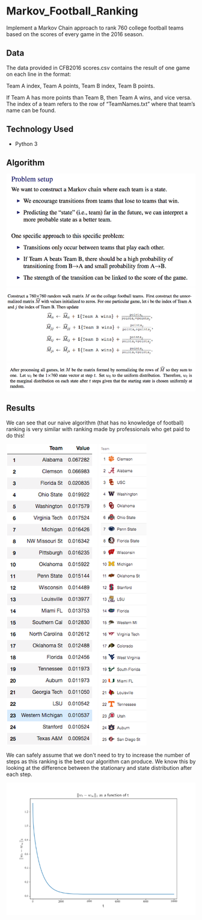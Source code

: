 # Markov_Football_Ranking
Implement a Markov Chain approach to rank 760 college football teams based on the scores of every game in the 2016 season.

## Data

The data provided in CFB2016 scores.csv contains the result of one game on each line in the format:

Team A index, Team A points, Team B index, Team B points.

If Team A has more points than Team B, then Team A wins, and vice versa. The index of a team refers to the row of “TeamNames.txt” where that team’s name can be found.

## Technology Used
- Python 3

## Algorithm

![](./images/algo1.png)
![](./images/algo2.png)
![](./images/algo3.png)

## Results

We can see that our naive algorithm (that has no knowledge of football) ranking is very similar with ranking made by professionals who get paid to do this!

![](./images/markov_team_ranking.png "Algorithm Ranking") ![](./images/pro_ranking.png "Professional Ranking")

We can safely assume that we don't need to try to increase the number of steps as this ranking is the best our algorithm can produce. We know this by looking at the difference between the stationary and state distribution after each step. 

![](./images/stationary_state.png)